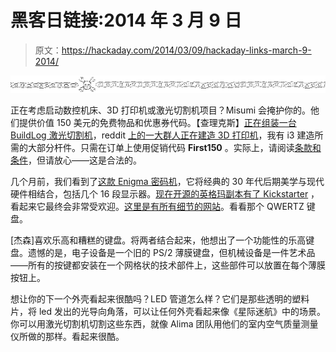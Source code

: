 # 黑客日链接:2014 年 3 月 9 日

> 原文：<https://hackaday.com/2014/03/09/hackaday-links-march-9-2014/>

![hackaday-links-chain](img/da184e9bde007f88b719f5aafc440574.png)

正在考虑启动数控机床、3D 打印机或激光切割机项目？Misumi 会掩护你的。他们提供价值 150 美元的免费物品和优惠券代码。【查理克斯】[正在组装一台 BuildLog 激光切割机](http://projects.hackaday.com/project/292-BuildLog-Laser-2.x-build)，reddit [上的一大群人正在建造 3D 打印机](http://www.reddit.com/r/3Dprinting/comments/1yhtj3/misumi_150_promo_faqs/)，我有 i3 建造所需的大部分杆件。只需在订单上使用促销代码 **First150** 。实际上，请阅读[条款和条件](http://us.misumi-ec.com/news/topics/2014/01/misumi-first-150-promotion-terms-and-conditions.html)，但请放心——这是合法的。

几个月前，我们看到了[这款 Enigma 密码机](http://hackaday.com/2013/10/07/arduino-based-enigma-replica-is-fully-functional/)，它将经典的 30 年代后期美学与现代硬件相结合，包括几个 16 段显示器。[现在开源的英格玛副本有了 Kickstarter](https://www.kickstarter.com/projects/438986934/the-open-enigma-project) ，看起来它最终会非常受欢迎。[这里是有所有细节的网站](http://openenigma.tumblr.com/)。看看那个 QWERTZ 键盘。

[杰森]喜欢乐高和糟糕的键盘。将两者结合起来，他想出了一个功能性的乐高键盘。遗憾的是，电子设备是一个旧的 PS/2 薄膜键盘，但机械设备是一件艺术品——所有的按键都安装在一个网格状的技术部件上，这些部件可以放置在每个薄膜按钮上。

想让你的下一个外壳看起来很酷吗？LED 管道怎么样？它们是那些透明的塑料片，将 led 发出的光导向角落，可以让任何外壳看起来像《星际迷航》中的场景。你可以用激光切割机切割这些东西，就像 Alima 团队用他们的室内空气质量测量仪所做的那样。看起来很酷。